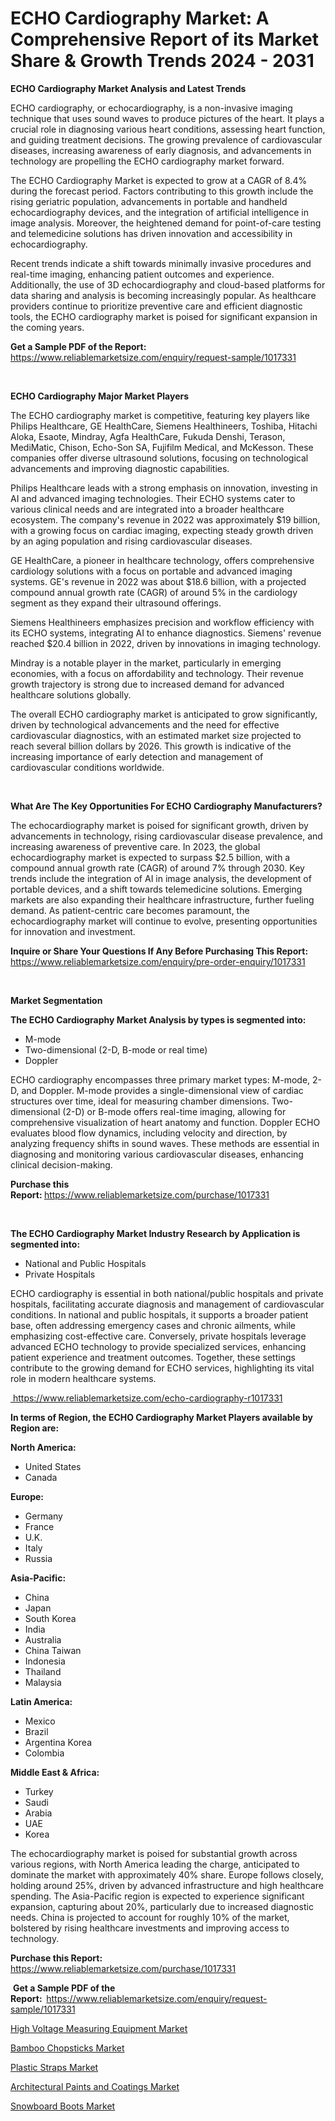 <p><h1>ECHO Cardiography Market: A Comprehensive Report of its Market Share & Growth Trends 2024 - 2031</h1></p><p><strong>ECHO Cardiography Market Analysis and Latest Trends</strong></p>
<p><p>ECHO cardiography, or echocardiography, is a non-invasive imaging technique that uses sound waves to produce pictures of the heart. It plays a crucial role in diagnosing various heart conditions, assessing heart function, and guiding treatment decisions. The growing prevalence of cardiovascular diseases, increasing awareness of early diagnosis, and advancements in technology are propelling the ECHO cardiography market forward.</p><p>The ECHO Cardiography Market is expected to grow at a CAGR of 8.4% during the forecast period. Factors contributing to this growth include the rising geriatric population, advancements in portable and handheld echocardiography devices, and the integration of artificial intelligence in image analysis. Moreover, the heightened demand for point-of-care testing and telemedicine solutions has driven innovation and accessibility in echocardiography.</p><p>Recent trends indicate a shift towards minimally invasive procedures and real-time imaging, enhancing patient outcomes and experience. Additionally, the use of 3D echocardiography and cloud-based platforms for data sharing and analysis is becoming increasingly popular. As healthcare providers continue to prioritize preventive care and efficient diagnostic tools, the ECHO cardiography market is poised for significant expansion in the coming years.</p></p>
<p><strong>Get a Sample PDF of the Report:&nbsp;</strong> <a href="https://www.reliablemarketsize.com/enquiry/request-sample/1017331">https://www.reliablemarketsize.com/enquiry/request-sample/1017331</a></p>
<p>&nbsp;</p>
<p><strong>ECHO Cardiography Major Market Players</strong></p>
<p><p>The ECHO cardiography market is competitive, featuring key players like Philips Healthcare, GE HealthCare, Siemens Healthineers, Toshiba, Hitachi Aloka, Esaote, Mindray, Agfa HealthCare, Fukuda Denshi, Terason, MediMatic, Chison, Echo-Son SA, Fujifilm Medical, and McKesson. These companies offer diverse ultrasound solutions, focusing on technological advancements and improving diagnostic capabilities.</p><p>Philips Healthcare leads with a strong emphasis on innovation, investing in AI and advanced imaging technologies. Their ECHO systems cater to various clinical needs and are integrated into a broader healthcare ecosystem. The company's revenue in 2022 was approximately $19 billion, with a growing focus on cardiac imaging, expecting steady growth driven by an aging population and rising cardiovascular diseases.</p><p>GE HealthCare, a pioneer in healthcare technology, offers comprehensive cardiology solutions with a focus on portable and advanced imaging systems. GE's revenue in 2022 was about $18.6 billion, with a projected compound annual growth rate (CAGR) of around 5% in the cardiology segment as they expand their ultrasound offerings.</p><p>Siemens Healthineers emphasizes precision and workflow efficiency with its ECHO systems, integrating AI to enhance diagnostics. Siemens' revenue reached $20.4 billion in 2022, driven by innovations in imaging technology. </p><p>Mindray is a notable player in the market, particularly in emerging economies, with a focus on affordability and technology. Their revenue growth trajectory is strong due to increased demand for advanced healthcare solutions globally.</p><p>The overall ECHO cardiography market is anticipated to grow significantly, driven by technological advancements and the need for effective cardiovascular diagnostics, with an estimated market size projected to reach several billion dollars by 2026. This growth is indicative of the increasing importance of early detection and management of cardiovascular conditions worldwide.</p></p>
<p>&nbsp;</p>
<p><strong>What Are The Key Opportunities For ECHO Cardiography Manufacturers?</strong></p>
<p><p>The echocardiography market is poised for significant growth, driven by advancements in technology, rising cardiovascular disease prevalence, and increasing awareness of preventive care. In 2023, the global echocardiography market is expected to surpass $2.5 billion, with a compound annual growth rate (CAGR) of around 7% through 2030. Key trends include the integration of AI in image analysis, the development of portable devices, and a shift towards telemedicine solutions. Emerging markets are also expanding their healthcare infrastructure, further fueling demand. As patient-centric care becomes paramount, the echocardiography market will continue to evolve, presenting opportunities for innovation and investment.</p></p>
<p><strong>Inquire or Share Your Questions If Any Before Purchasing This Report:</strong> <a href="https://www.reliablemarketsize.com/enquiry/pre-order-enquiry/1017331">https://www.reliablemarketsize.com/enquiry/pre-order-enquiry/1017331</a></p>
<p>&nbsp;</p>
<p><strong>Market Segmentation</strong></p>
<p><strong>The ECHO Cardiography Market Analysis by types is segmented into:</strong></p>
<p><ul><li>M-mode</li><li>Two-dimensional (2-D, B-mode or real time)</li><li>Doppler</li></ul></p>
<p><p>ECHO cardiography encompasses three primary market types: M-mode, 2-D, and Doppler. M-mode provides a single-dimensional view of cardiac structures over time, ideal for measuring chamber dimensions. Two-dimensional (2-D) or B-mode offers real-time imaging, allowing for comprehensive visualization of heart anatomy and function. Doppler ECHO evaluates blood flow dynamics, including velocity and direction, by analyzing frequency shifts in sound waves. These methods are essential in diagnosing and monitoring various cardiovascular diseases, enhancing clinical decision-making.</p></p>
<p><strong>Purchase this Report:&nbsp;</strong><a href="https://www.reliablemarketsize.com/purchase/1017331">https://www.reliablemarketsize.com/purchase/1017331</a></p>
<p>&nbsp;</p>
<p><strong>The ECHO Cardiography Market Industry Research by Application is segmented into:</strong></p>
<p><ul><li>National and Public Hospitals</li><li>Private Hospitals</li></ul></p>
<p><p>ECHO cardiography is essential in both national/public hospitals and private hospitals, facilitating accurate diagnosis and management of cardiovascular conditions. In national and public hospitals, it supports a broader patient base, often addressing emergency cases and chronic ailments, while emphasizing cost-effective care. Conversely, private hospitals leverage advanced ECHO technology to provide specialized services, enhancing patient experience and treatment outcomes. Together, these settings contribute to the growing demand for ECHO services, highlighting its vital role in modern healthcare systems.</p></p>
<p><a href="https://www.reliablemarketsize.com/echo-cardiography-r1017331">&nbsp;https://www.reliablemarketsize.com/echo-cardiography-r1017331</a></p>
<p><strong>In terms of Region, the ECHO Cardiography Market Players available by Region are:</strong></p>
<p>
    <p> <strong> North America: </strong>
        <ul>
            <li>United States</li>
            <li>Canada</li>
        </ul>
        </p> 
    <p> <strong> Europe: </strong>
        <ul>
            <li>Germany</li>
            <li>France</li>
            <li>U.K.</li>
            <li>Italy</li>
            <li>Russia</li>
        </ul>
        </p> 
    <p> <strong> Asia-Pacific: </strong>
        <ul>
            <li>China</li>
            <li>Japan</li>
            <li>South Korea</li>
            <li>India</li>
            <li>Australia</li>
            <li>China Taiwan</li>
            <li>Indonesia</li>
            <li>Thailand</li>
            <li>Malaysia</li>
        </ul>
        </p> 
    <p> <strong> Latin America: </strong>
        <ul>
            <li>Mexico</li>
            <li>Brazil</li>
            <li>Argentina Korea</li>
            <li>Colombia</li>
        </ul>
        </p> 
    <p> <strong> Middle East & Africa: </strong>
        <ul>
            <li>Turkey</li>
            <li>Saudi</li>
            <li>Arabia</li>
            <li>UAE</li>
            <li>Korea</li>
        </ul>
    </p>
    </p>
<p><p>The echocardiography market is poised for substantial growth across various regions, with North America leading the charge, anticipated to dominate the market with approximately 40% share. Europe follows closely, holding around 25%, driven by advanced infrastructure and high healthcare spending. The Asia-Pacific region is expected to experience significant expansion, capturing about 20%, particularly due to increased diagnostic needs. China is projected to account for roughly 10% of the market, bolstered by rising healthcare investments and improving access to technology.</p></p>
<p><strong>Purchase this Report: </strong><a href="https://www.reliablemarketsize.com/purchase/1017331">https://www.reliablemarketsize.com/purchase/1017331</a></p>
<p>&nbsp;<strong>Get a Sample PDF of the Report:&nbsp;&nbsp;</strong><a href="https://www.reliablemarketsize.com/enquiry/request-sample/1017331">https://www.reliablemarketsize.com/enquiry/request-sample/1017331</a></p>
<p><strong></strong></p>
<p><p><a href="https://medium.com/@williambatz78/the-global-high-voltage-measuring-equipment-market-is-expected-to-witness-a-compound-annual-0a46bd7927d9">High Voltage Measuring Equipment Market</a></p><p><a href="https://www.linkedin.com/pulse/global-perspectives-bamboo-chopsticks-market-trends-challenges-mchee?trackingId=EzPmT%2F8fQYShGuhLwLl6zg%3D%3D">Bamboo Chopsticks Market</a></p><p><a href="https://issuu.com/reportprime-2/docs/plastic-straps-market-size-2030.ppt_75f50318394220">Plastic Straps Market</a></p><p><a href="https://medium.com/@kathrynrios65/how-regional-markets-are-adapting-to-architectural-paints-and-coatings-market-innovations-c02069c47a15">Architectural Paints and Coatings Market</a></p><p><a href="https://www.linkedin.com/pulse/snowboard-boots-industry-sector-market-dynamics-future-scenarios-kdyfe?trackingId=2X15PnuWSkywwAg2ciAjxw%3D%3D">Snowboard Boots Market</a></p></p>